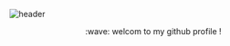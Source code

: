 ![header](https://capsule-render.vercel.app/api?type=blur&color=E46A8E&text=Hello%World!&align=center&fontColor=5D4A58)

<div align="center">
   :wave: welcom to my github profile !
</div>
 



<!--
**soriii1/soriii1** is a ✨ _special_ ✨ repository because its `README.md` (this file) appears on your GitHub profile.

Here are some ideas to get you started:

- 🔭 I’m currently working on ...
- 🌱 I’m currently learning ...
- 👯 I’m looking to collaborate on ...
- 🤔 I’m looking for help with ...
- 💬 Ask me about ...
- 📫 How to reach me: ...
- 😄 Pronouns: ...
- ⚡ Fun fact: ...
-->

